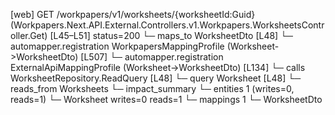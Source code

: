 [web] GET /workpapers/v1/worksheets/{worksheetId:Guid}  (Workpapers.Next.API.External.Controllers.v1.Workpapers.WorksheetsController.Get)  [L45–L51] status=200
  └─ maps_to WorksheetDto [L48]
    └─ automapper.registration WorkpapersMappingProfile (Worksheet->WorksheetDto) [L507]
    └─ automapper.registration ExternalApiMappingProfile (Worksheet->WorksheetDto) [L134]
  └─ calls WorksheetRepository.ReadQuery [L48]
  └─ query Worksheet [L48]
    └─ reads_from Worksheets
  └─ impact_summary
    └─ entities 1 (writes=0, reads=1)
      └─ Worksheet writes=0 reads=1
    └─ mappings 1
      └─ WorksheetDto

